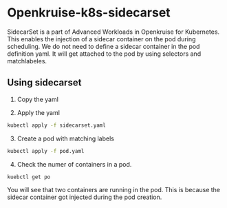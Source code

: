 # Openkruise-k8s-sidecarset
SidecarSet is a part of Advanced Workloads in Openkruise for Kubernetes.
This enables the injection of a sidecar container on the pod during scheduling. We do not need to define a sidecar container in the pod definition yaml. It will get attached to the pod by using selectors and matchlabeles.


## Using sidecarset
1. Copy the yaml  

2. Apply the yaml  
```bash 
kubectl apply -f sidecarset.yaml
```
3. Create a pod with matching labels
```bash
kubectl apply -f pod.yaml
```
4. Check the numer of containers in a pod.
```bash
kuebctl get po 
```

You will see that two containers are running in the pod. This is because the sidecar container got injected during the pod creation.
